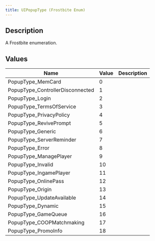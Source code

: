 ```yaml
---
title: UIPopupType (Frostbite Enum)
---
```

## Description

A Frostbite enumeration.

## Values

| Name                              | Value | Description |
| --------------------------------- | ----- | ----------- |
| PopupType\_MemCard                | 0     |             |
| PopupType\_ControllerDisconnected | 1     |             |
| PopupType\_Login                  | 2     |             |
| PopupType\_TermsOfService         | 3     |             |
| PopupType\_PrivacyPolicy          | 4     |             |
| PopupType\_RevivePrompt           | 5     |             |
| PopupType\_Generic                | 6     |             |
| PopupType\_ServerReminder         | 7     |             |
| PopupType\_Error                  | 8     |             |
| PopupType\_ManagePlayer           | 9     |             |
| PopupType\_Invalid                | 10    |             |
| PopupType\_IngamePlayer           | 11    |             |
| PopupType\_OnlinePass             | 12    |             |
| PopupType\_Origin                 | 13    |             |
| PopupType\_UpdateAvailable        | 14    |             |
| PopupType\_Dynamic                | 15    |             |
| PopupType\_GameQueue              | 16    |             |
| PopupType\_COOPMatchmaking        | 17    |             |
| PopupType\_PromoInfo              | 18    |             |
